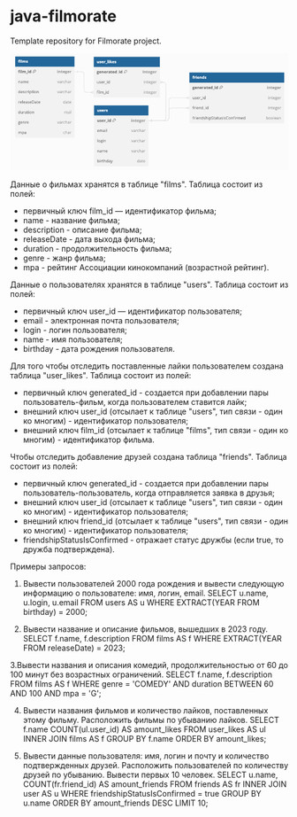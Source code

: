 # java-filmorate

Template repository for Filmorate project.

![Схема БД](schema.png)

Данные о фильмах хранятся в таблице "films". Таблица состоит из полей:

- первичный ключ film_id — идентификатор фильма;
- name - название фильма;
- description - описание фильма;
- releaseDate - дата выхода фильма;
- duration - продолжительность фильма;
- genre - жанр фильма;
- mpa - рейтинг Ассоциации кинокомпаний (возрастной рейтинг).

Данные о пользователях хранятся в таблице "users". Таблица состоит из полей:

- первичный ключ user_id — идентификатор пользователя;
- email - электронная почта пользователя;
- login - логин пользователя;
- name - имя пользователя;
- birthday - дата рождения пользователя.

Для того чтобы отследить поставленные лайки пользователем создана таблица "user_likes". Таблица состоит из полей:

- первичный ключ generated_id - создается при добавлении пары пользователь-фильм, когда пользователем ставится лайк;
- внешний ключ user_id (отсылает к таблице "users", тип связи - один ко многим) - идентификатор пользователя;
- внешний ключ film_id (отсылает к таблице "films", тип связи - один ко многим) - идентификатор фильма.

Чтобы отследить добавление друзей создана таблица "friends". Таблица состоит из полей:

- первичный ключ generated_id - создается при добавлении пары пользователь-пользователь, когда отправляется заявка в
  друзья;
- внешний ключ user_id (отсылает к таблице "users", тип связи - один ко многим) - идентификатор пользователя;
- внешний ключ friend_id (отсылает к таблице "users", тип связи - один ко многим) - идентификатор пользователя;
- friendshipStatusIsConfirmed - отражает статус дружбы (если true, то дружба подтверждена).

Примеры запросов:

1. Вывести пользователей 2000 года рождения и вывести следующую информацию о пользователе: имя, логин, email. SELECT
   u.name, u.login, u.email FROM users AS u WHERE EXTRACT(YEAR FROM birthday) = 2000;

2. Вывести название и описание фильмов, вышедших в 2023 году. SELECT f.name, f.description FROM films AS f WHERE
   EXTRACT(YEAR FROM releaseDate) = 2023;

3.Вывести названия и описания комедий, продолжительностью от 60 до 100 минут без возрастных ограничений. SELECT f.name,
f.description FROM films AS f WHERE genre = 'COMEDY' AND duration BETWEEN 60 AND 100 AND mpa = 'G';

4. Вывести названия фильмов и количество лайков, поставленных этому фильму. Расположить фильмы по убыванию лайков.
   SELECT f.name COUNT(ul.user_id) AS amount_likes FROM user_likes AS ul INNER JOIN films AS f GROUP BY f.name ORDER BY
   amount_likes;

5. Вывести данные пользователя: имя, логин и почту и количество подтвержденных друзей. Расположить пользователей по
   количеству друзей по убыванию. Вывести первых 10 человек. SELECT u.name, COUNT(fr.friend_id) AS amount_friends FROM
   friends AS fr INNER JOIN user AS u WHERE friendshipStatusIsConfirmed = true GROUP BY u.name ORDER BY amount_friends
   DESC LIMIT 10;   
   